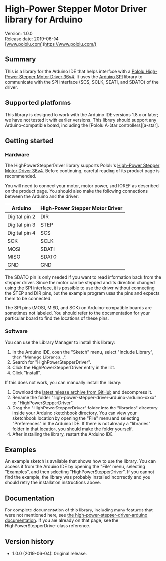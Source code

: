 # High-Power Stepper Motor Driver library for Arduino

Version: 1.0.0<br/>
Release date: 2019-06-04<br/>
[www.pololu.com](https://www.pololu.com/)

## Summary

This is a library for the Arduino IDE that helps interface with a [Pololu
High-Power Stepper Motor Driver 36v4][hpsd-36v4].  It uses the [Arduino
SPI][spi] library to communicate with the SPI interface (SCS, SCLK, SDATI, and
SDATO) of the driver.

## Supported platforms

This library is designed to work with the Arduino IDE versions 1.8.x or later;
we have not tested it with earlier versions.  This library should support any
Arduino-compatible board, including the [Pololu A-Star controllers][a-star].

## Getting started

### Hardware

The HighPowerStepperDriver library supports Pololu's [High-Power Stepper Motor
Driver 36v4][hpsd-36v4].  Before continuing, careful reading of its product
page is recommended.

You will need to connect your motor, motor power, and IOREF as described on the
product page.  You should also make the following connections between the
Arduino and the driver:

| Arduino       | High-Power Stepper Motor Driver |
|---------------|---------------------------------|
| Digital pin 2 | DIR                             |
| Digital pin 3 | STEP                            |
| Digital pin 4 | SCS                             |
| SCK           | SCLK                            |
| MOSI          | SDATI                           |
| MISO          | SDATO                           |
| GND           | GND                             |

The SDATO pin is only needed if you want to read information back from the
stepper driver.  Since the motor can be stepped and its direction changed using
the SPI interface, it is possible to use the driver without connecting the STEP
and DIR pins, but the example program uses the pins and expects them to be
connected.

The SPI pins (MOSI, MISO, and SCK) on Arduino-compatible boards are sometimes
not labeled.  You should refer to the documentation for your particular board
to find the locations of these pins.

### Software

You can use the Library Manager to install this library:

1. In the Arduino IDE, open the "Sketch" menu, select "Include Library", then
   "Manage Libraries...".
2. Search for "HighPowerStepperDriver".
3. Click the HighPowerStepperDriver entry in the list.
4. Click "Install".

If this does not work, you can manually install the library:

1. Download the [latest release archive from GitHub][github] and decompress it.
2. Rename the folder "high-power-stepper-driver-arduino-arduino-xxxx" to
   "HighPowerStepperDriver".
3. Drag the "HighPowerStepperDriver" folder into the "libraries" directory
   inside your Arduino sketchbook directory.  You can view your sketchbook
   location by opening the "File" menu and selecting "Preferences" in the
   Arduino IDE.  If there is not already a "libraries" folder in that location,
   you should make the folder yourself.
4. After installing the library, restart the Arduino IDE.

## Examples

An example sketch is available that shows how to use the library. You can
access it from the Arduino IDE by opening the "File" menu, selecting
"Examples", and then selecting "HighPowerStepperDriver". If you cannot find the
example, the library was probably installed incorrectly and you should retry
the installation instructions above.

## Documentation

For complete documentation of this library, including many features that were
not mentioned here, see [the high-power-stepper-driver-arduino
documentation][doc].  If you are already on that page, see the
HighPowerStepperDriver class reference.

## Version history

* 1.0.0 (2019-06-04): Original release.

[arduino-uno]: https://www.pololu.com/product/2191
[arduino-leonardo]: https://www.pololu.com/product/2191
[doc]: https://pololu.github.io/high-power-stepper-driver-arduino/
[github]: https://github.com/pololu/high-power-stepper-driver-arduino/releases
[hpsd-36v4]: https://www.pololu.com/product/3730
[spi]: http://www.arduino.cc/en/Reference/SPI
